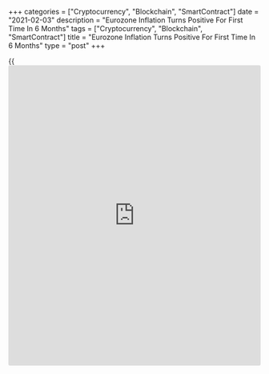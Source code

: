 +++
categories = ["Cryptocurrency", "Blockchain", "SmartContract"]
date = "2021-02-03"
description = "Eurozone Inflation Turns Positive For First Time In 6 Months"
tags = ["Cryptocurrency", "Blockchain", "SmartContract"]
title = "Eurozone Inflation Turns Positive For First Time In 6 Months"
type = "post"
+++

{{<iframe id="large-banner" src="https://www.bounty.group/#slide=26.0" width="100%" height="600" scrolling="no" style="border: 0px solid rgb(216, 221, 230); border-radius: 3px;">}}

Eurozone consumer prices increased for the first time in six months in
January largely due to temporary factors, flash data from Eurostat
showed on Thursday.

The harmonized index of consumer prices climbed 0.9 percent year-on-year
in January, reversing a 0.3 percent fall in December. Economists had
forecast an annual growth of 0.5 percent.

Prices increased for the first time since July, when the index was up
0.4 percent.

Excluding energy, food, alcohol and tobacco, core inflation accelerated
more-than-expected to 1.4 percent from 0.2 percent. Economists had
forecast a rate of 0.5 percent.

Temporary factors are pushing up inflation at the moment, and there is
more to come, Bert Colijn, an ING economist, said. And that is exactly
why the European Central Bank should not be alarmed.

Headline inflation is likely to rise to around 2 percent by the end of
the year, but will drop back next year and, in the medium term, is
likely to remain well below the ECB's target, Andrew Kenningham, an
economist at Capital Economics, noted.

Data showed that the annual increase in food, alcohol and tobacco prices
rose to 1.5 percent from 1.3 percent. At the same time, energy prices
dropped at a slower pace of 4.1 percent after easing 6.9 percent.

Non-energy industrial goods prices climbed 1.4 percent, in contrast to
December's 0.5 percent fall. Services price cost growth increased to 1.4
percent from 0.7 percent.

EU harmonized prices turned positive in all four-major euro area
economies in January. Germany's prices grew 1.6 percent, reversing a 0.7
percent fall in December. France's inflation came in at 0.8 percent
versus zero a month ago.

Spain's prices climbed 0.6 percent annually, offsetting a 0.6 percent
fall a month ago. At the same time, Italy's HICP gained 0.5 percent,
reversing a 0.3 percent drop in December.

On a monthly basis, the euro area HICP gained 0.2 percent in January,
while core prices were down 0.5 percent in January.

Another report from Eurostat showed that producer prices continued to
decline in December. Producer prices fell 1.1 percent annually,
following a 1.9 percent drop in November.

Excluding energy, producer prices edged up 0.1 percent after staying
flat in November.

Month-on-month, producer price inflation doubled to 0.8 percent from 0.4
percent a month ago.

In 2020 as a whole, producer prices dropped 2.6 percent in the euro
area.

For comments and feedback [contact](https://www.playgroundfx.com/contact/): editorial@rtt[news](https://www.letsplayfx.com/blog/forex-news-website/).com

[Economic News][1]

 **What parts of the world are seeing the best (and worst) economic
performances lately? Click[here][2] to check out our [Econ Scorecard][2]
and find out! See up-to-the-moment [ranking](https://www.playgroundfx.com/blog/crypto-exchange-ranking/)s for the best and worst
performers in [GDP][3], [unemployment rate][4], [inflation][5] and much
more.**

   1. www.rtt[news](https://www.letsplayfx.com/blog/forex-news-website/).com/Content/EconomicNews.aspx
   2. www.rtt[news](https://www.letsplayfx.com/blog/forex-news-website/).com/economic-scorecard/world-rank/retail-sales/highest-performance.aspx
   3. www.rtt[news](https://www.letsplayfx.com/blog/forex-news-website/).com/economic-scorecard/world-rank/GDP/highest-performance.aspx
   4. www.rtt[news](https://www.letsplayfx.com/blog/forex-news-website/).com/economic-scorecard/world-rank/unemployment-rate/lowest-performance.aspx
   5. www.rtt[news](https://www.letsplayfx.com/blog/forex-news-website/).com/economic-scorecard/world-rank/CPI/highest-performance.aspx